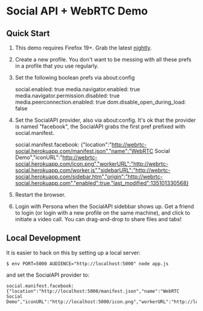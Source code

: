 Social API + WebRTC Demo
========================

Quick Start
-----------
1. This demo requires Firefox 19+. Grab the latest [nightly](http://nightly.mozilla.org).

2. Create a new profile.  You don't want to be messing with all these prefs in a profile that you use regularly.

3. Set the following boolean prefs via about:config

    social.enabled: true
    media.navigator.enabled: true
    media.navigator.permission.disabled: true
    media.peerconnection.enabled: true
    dom.disable_open_during_load: false

4. Set the SocialAPI provider, also via about:config. It's ok that the provider is named "facebook", the SocialAPI grabs the first pref prefixed with social.manifest.

    social.manifest.facebook: {"location":"http://webrtc-social.herokuapp.com/manifest.json","name":"WebRTC Social Demo","iconURL":"http://webrtc-social.herokuapp.com/icon.png","workerURL":"http://webrtc-social.herokuapp.com/worker.js","sidebarURL":"http://webrtc-social.herokuapp.com/sidebar.htm","origin":"http://webrtc-social.herokuapp.com","enabled":true,"last_modified":135101330568}

5. Restart the browser.

6. Login with Persona when the SocialAPI sidebbar shows up. Get a friend to login (or login with a new profile on the same machine), and click to initiate a video call. You can drag-and-drop to share files and tabs!

Local Development
-----------------
It is easier to hack on this by setting up a local server:

    $ env PORT=5000 AUDIENCE="http://localhost:5000" node app.js

and set the SocialAPI provider to:

    social.manifest.facebook: {"location":"http://localhost:5000/manifest.json","name":"WebRTC Social Demo","iconURL":"http://localhost:5000/icon.png","workerURL":"http://localhost:5000/worker.js","sidebarURL":"http://localhost:5000/sidebar.htm","origin":"http://localhost:5000","enabled":true,"last_modified":135101330568}

